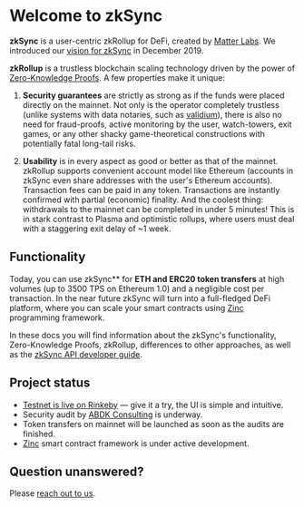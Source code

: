 # Welcome to zkSync

**zkSync** is a user-centric zkRollup for DeFi, created by [Matter Labs](https://matter-labs.io). We introduced our [vision for zkSync](https://medium.com/matter-labs/introducing-zk-sync-the-missing-link-to-mass-adoption-of-ethereum-14c9cea83f58) in December 2019.

**zkRollup** is a trustless blockchain scaling technology driven by the power of [Zero-Knowledge Proofs](https://github.com/matter-labs/awesome-zero-knowledge-proofs). A few properties make it unique:

1. **Security guarantees** are strictly as strong as if the funds were placed directly on the mainnet. Not only is the operator completely trustless (unlike systems with data notaries, such as [validium](https://twitter.com/the_matter_labs/status/1267460624210186241)), there is also no need for fraud-proofs, active monitoring by the user, watch-towers, exit games, or any other shacky game-theoretical constructions with potentially fatal long-tail risks.

2. **Usability** is in every aspect as good or better as that of the mainnet. zkRollup supports convenient account model like Ethereum (accounts in zkSync even share addresses with the user's Ethereum accounts). Transaction fees can be paid in any token. Transactions are instantly confirmed with partial (economic) finality. And the coolest thing: withdrawals to the mainnet can be completed in under 5 minutes! This is in stark contrast to Plasma and optimistic rollups, where users must deal with a staggering exit delay of ~1 week.

## Functionality

Today, you can use zkSync** for **ETH and ERC20 token transfers** at high volumes (up to 3500 TPS on Ethereum 1.0) and a negligible cost per transaction. In the near future zkSync will turn into a full-fledged DeFi platform, where you can scale your smart contracts using [Zinc](https://github.com/matter-labs/zinc) programming framework.

In these docs you will find information about the zkSync's functionality, Zero-Knowledge Proofs, zkRollup, differences to other approaches, as well as the [zkSync API developer guide](/dev/).

## Project status

- [Testnet is live on Rinkeby](https://testnet.zksync.io) — give it a try, the UI is simple and intuitive.
- Security audit by [ABDK Consulting](https://www.abdk.consulting/) is underway.
- Token transfers on mainnet will be launched as soon as the audits are finished.
- [Zinc](https://github.com/matter-labs/zinc) smart contract framework is under active development.

## Question unanswered?

Please [reach out to us](/legal/contacts).